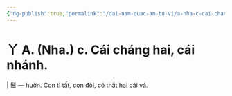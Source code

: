 ```yaml
---
{"dg-publish":true,"permalink":"/dai-nam-quac-am-tu-vi/a-nha-c-cai-chang-hai-cai-nhanh/","tags":["âm-tự-vị"],"created":"2025-08-15T14:51:44.823+07:00"}
---
```


# 丫 A. (Nha.) c. Cái cháng hai, cái nhánh.

| 鬟 ― hườn. Con tì tất, con đòi, có thắt hai cái vá.
